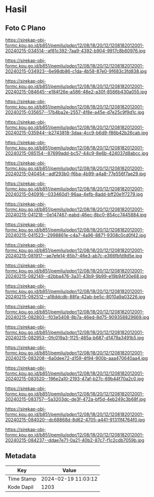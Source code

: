 # Hasil

## Foto C Plano

https://sirekap-obj-formc.kpu.go.id/b851/pemilu/pdpr/12/08/18/20/12/1208182012001-20240215-034514--af81c392-7aa9-4392-b904-9917c8b60976.jpg

https://sirekap-obj-formc.kpu.go.id/b851/pemilu/pdpr/12/08/18/20/12/1208182012001-20240215-034923--6e98db86-c1da-4b58-87e0-9f683c3fd838.jpg

https://sirekap-obj-formc.kpu.go.id/b851/pemilu/pdpr/12/08/18/20/12/1208182012001-20240215-084645--e184f26e-a586-48e2-a30f-8566b430a055.jpg

https://sirekap-obj-formc.kpu.go.id/b851/pemilu/pdpr/12/08/18/20/12/1208182012001-20240215-035657--17b4ba2e-2557-4f8e-a45e-d7e25c9f9d1c.jpg

https://sirekap-obj-formc.kpu.go.id/b851/pemilu/pdpr/12/08/18/20/12/1208182012001-20240215-035944--b2743818-3daa-4cc9-b6d9-f86b42b26cab.jpg

https://sirekap-obj-formc.kpu.go.id/b851/pemilu/pdpr/12/08/18/20/12/1208182012001-20240215-085154--87699add-bc57-44c9-8e6b-424037d8abcc.jpg

https://sirekap-obj-formc.kpu.go.id/b851/pemilu/pdpr/12/08/18/20/12/1208182012001-20240215-040454--adf293b0-f6ba-4b99-a4a8-77e556f7ae29.jpg

https://sirekap-obj-formc.kpu.go.id/b851/pemilu/pdpr/12/08/18/20/12/1208182012001-20240215-040916--033460d1-96aa-4efb-8add-bff20e1f7279.jpg

https://sirekap-obj-formc.kpu.go.id/b851/pemilu/pdpr/12/08/18/20/12/1208182012001-20240215-041218--0e147467-eabd-46ec-8bc0-854cc7445884.jpg

https://sirekap-obj-formc.kpu.go.id/b851/pemilu/pdpr/12/08/18/20/12/1208182012001-20240215-041523--2998861e-c4a7-4a96-8871-9308c0cd0f42.jpg

https://sirekap-obj-formc.kpu.go.id/b851/pemilu/pdpr/12/08/18/20/12/1208182012001-20240215-081917--ae7efe14-85b7-46e3-ab7c-e366fbfd9d5e.jpg

https://sirekap-obj-formc.kpu.go.id/b851/pemilu/pdpr/12/08/18/20/12/1208182012001-20240215-082149--d2bba476-3a31-43b9-9b99-e19b94f30e68.jpg

https://sirekap-obj-formc.kpu.go.id/b851/pemilu/pdpr/12/08/18/20/12/1208182012001-20240215-082512--a18ddcdb-88fa-42ab-be5c-8010a9a03226.jpg

https://sirekap-obj-formc.kpu.go.id/b851/pemilu/pdpr/12/08/18/20/12/1208182012001-20240215-082803--f03e5408-8b7a-46ed-8d75-909358829669.jpg

https://sirekap-obj-formc.kpu.go.id/b851/pemilu/pdpr/12/08/18/20/12/1208182012001-20240215-082953--0fc019a3-1f25-485a-b687-d1479a3491b5.jpg

https://sirekap-obj-formc.kpu.go.id/b851/pemilu/pdpr/12/08/18/20/12/1208182012001-20240215-083208--6a0dee72-d159-4f94-900b-aaa470640aa4.jpg

https://sirekap-obj-formc.kpu.go.id/b851/pemilu/pdpr/12/08/18/20/12/1208182012001-20240215-083520--196e2a10-2193-47af-b27c-69b44f70a2c0.jpg

https://sirekap-obj-formc.kpu.go.id/b851/pemilu/pdpr/12/08/18/20/12/1208182012001-20240215-083757--5a3203dc-de3f-472a-bf5d-4eb249c3b68f.jpg

https://sirekap-obj-formc.kpu.go.id/b851/pemilu/pdpr/12/08/18/20/12/1208182012001-20240215-084020--dc68868d-8d62-4705-a441-91311f4764f0.jpg

https://sirekap-obj-formc.kpu.go.id/b851/pemilu/pdpr/12/08/18/20/12/1208182012001-20240215-084237--ddae7e71-0a21-40b2-87c7-f1c2cdb7059b.jpg


## Metadata

| Key        | Value               |
| ---------- | ------------------- |
| Time Stamp | 2024-02-19 11:03:12 |
| Kode Dapil | 1203                |



